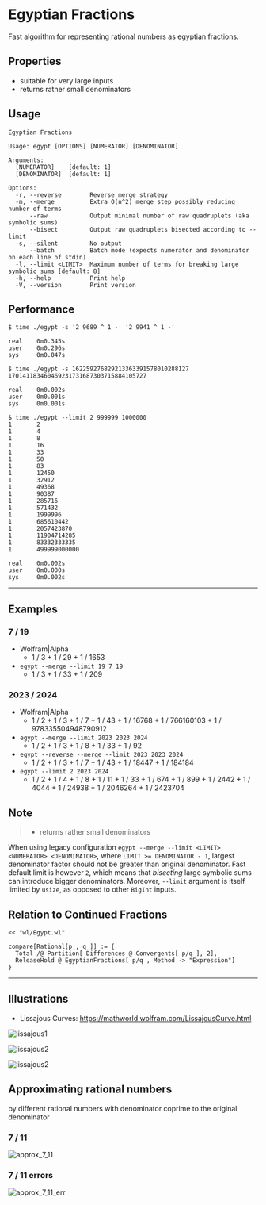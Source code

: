 # Egyptian Fractions

Fast algorithm for representing rational numbers as egyptian fractions.

## Properties
* suitable for very large inputs
* returns rather small denominators

## Usage

```
Egyptian Fractions

Usage: egypt [OPTIONS] [NUMERATOR] [DENOMINATOR]

Arguments:
  [NUMERATOR]    [default: 1]
  [DENOMINATOR]  [default: 1]

Options:
  -r, --reverse        Reverse merge strategy
  -m, --merge          Extra O(n^2) merge step possibly reducing number of terms
      --raw            Output minimal number of raw quadruplets (aka symbolic sums)
      --bisect         Output raw quadruplets bisected according to --limit
  -s, --silent         No output
      --batch          Batch mode (expects numerator and denominator on each line of stdin)
  -l, --limit <LIMIT>  Maximum number of terms for breaking large symbolic sums [default: 8]
  -h, --help           Print help
  -V, --version        Print version
```

## Performance
```
$ time ./egypt -s '2 9689 ^ 1 -' '2 9941 ^ 1 -'

real    0m0.345s
user    0m0.296s
sys     0m0.047s
```

```
$ time ./egypt -s 162259276829213363391578010288127 170141183460469231731687303715884105727

real    0m0.002s
user    0m0.001s
sys     0m0.001s
```

```
$ time ./egypt --limit 2 999999 1000000
1       2
1       4
1       8
1       16
1       33
1       50
1       83
1       12450
1       32912
1       49368
1       90387
1       285716
1       571432
1       1999996
1       685610442
1       2057423870
1       11904714285
1       83332333335
1       499999000000

real    0m0.002s
user    0m0.000s
sys     0m0.002s
```

---

## Examples

### 7 / 19

* Wolfram|Alpha
  * 1 / 3 + 1 / 29 + 1 / 1653   
* `egypt --merge --limit 19 7 19`
  * 1 / 3 + 1 / 33 + 1 / 209    

### 2023 / 2024
* Wolfram|Alpha
  * 1 / 2 + 1 / 3 + 1 / 7 + 1 / 43 + 1 / 16768 + 1 / 766160103 + 1 / 978335504948790912
* `egypt --merge --limit 2023 2023 2024`
  * 1 / 2 + 1 / 3 + 1 / 8 + 1 / 33 + 1 / 92
* `egypt --reverse --merge --limit 2023 2023 2024`
  * 1 / 2 + 1 / 3 + 1 / 7 + 1 / 43 + 1 / 18447 + 1 / 184184
* `egypt --limit 2 2023 2024`
    *   1 / 2 + 1 / 4 + 1 / 8 + 1 / 11 + 1 / 33 + 1 / 674 + 1 / 899 + 1 / 2442 + 1 / 4044 + 1 / 24938 + 1 / 2046264 + 1 / 2423704

## Note

> * returns rather small denominators
>
When using legacy configuration `egypt --merge --limit <LIMIT> <NUMERATOR> <DENOMINATOR>`, where `LIMIT >= DENOMINATOR - 1`,
largest denominator factor should not be greater than original denominator. Fast default limit is however `2`,
which means that *bisecting* large symbolic sums can introduce bigger denominators. Moreover, `--limit` argument is itself
limited by `usize`, as opposed to other `BigInt` inputs.

## Relation to Continued Fractions

```
<< "wl/Egypt.wl"

compare[Rational[p_, q_]] := {
  Total /@ Partition[ Differences @ Convergents[ p/q ], 2],
  ReleaseHold @ EgyptianFractions[ p/q , Method -> "Expression"]
}
```

---

## Illustrations

* Lissajous Curves: https://mathworld.wolfram.com/LissajousCurve.html

![lissajous1](doc/7_11.png)

![lissajous2](doc/8_11.png)

![lissajous2](doc/53_57_83.png)

## Approximating rational numbers

by different rational numbers with denominator coprime to the original denominator

### 7 / 11
![approx_7_11](doc/approx_7_11.png)

### 7 / 11 errors
![approx_7_11_err](doc/approx_7_11_err.png)
